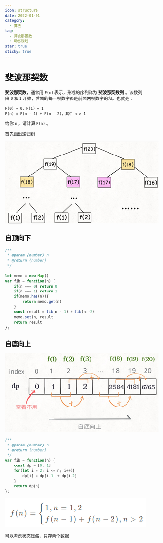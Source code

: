 ```yaml
---
icon: structure
date: 2022-01-01
category:
  - 算法
tag:
  - 菲波那锲数
  - 动态规划
star: true
sticky: true
---
```

# 斐波那契数

**斐波那契数**，通常用 `F(n)` 表示，形成的序列称为 **斐波那契数列** 。该数列由 `0` 和 `1` 开始，后面的每一项数字都是前面两项数字的和。也就是：

```
F(0) = 0，F(1) = 1
F(n) = F(n - 1) + F(n - 2)，其中 n > 1
```

给你 `n` ，请计算 `F(n)` 。

首先画出递归树

![Untitled](./images/fib1.png)

## 自顶向下

```jsx
/**
 * @param {number} n
 * @return {number}
 */

let memo = new Map()
var fib = function(n) {
    if(n === 0) return 0
    if(n === 1) return 1
    if(memo.has(n)){
        return memo.get(n)
    }
    const result = fib(n - 1) + fib(n -2)
    memo.set(n, result)
    return result
};
```

## 自底向上

![Untitled](./images/fib2.png)

```jsx
/**
 * @param {number} n
 * @return {number}
 */
var fib = function(n) {
    const dp = [0, 1]
    for(let i = 2; i <= n; i++){
        dp[i] = dp[i-1] + dp[i-2]
    }
    return dp[n]
};
```

![Untitled](./images/fib3.png)

可以考虑状态压缩，只存两个数据
